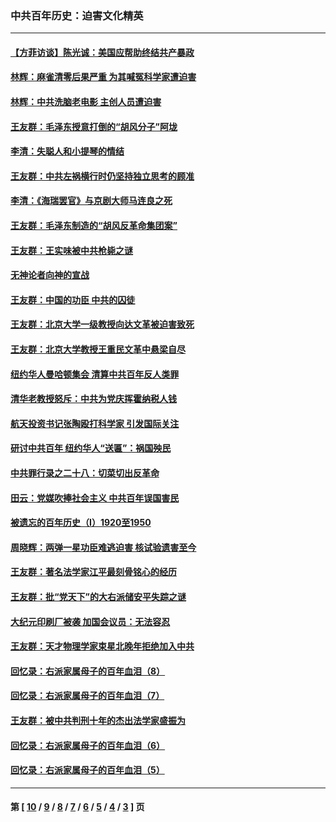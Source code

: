 ### 中共百年历史：迫害文化精英
---
#### [【方菲访谈】陈光诚：美国应帮助终结共产暴政](../../pages/nf1176111/n13759521.md?08250430) 
#### [林辉：麻雀清零后果严重 为其喊冤科学家遭迫害](../../pages/nf1176111/n13746900.md?08250430) 
#### [林辉：中共洗脑老电影 主创人员遭迫害](../../pages/nf1176111/n13699437.md?08250430) 
#### [王友群：毛泽东授意打倒的“胡风分子”阿垅](../../pages/nf1176111/n13592541.md?08250430) 
#### [李清：失聪人和小提琴的情结](../../pages/nf1176111/n13459280.md?08250430) 
#### [王友群：中共左祸横行时仍坚持独立思考的顾准](../../pages/nf1176111/n13444722.md?08250430) 
#### [李清：《海瑞罢官》与京剧大师马连良之死](../../pages/nf1176111/n13412316.md?08250430) 
#### [王友群：毛泽东制造的“胡风反革命集团案”](../../pages/nf1176111/n13324909.md?08250430) 
#### [王友群：王实味被中共枪毙之谜](../../pages/nf1176111/n13307502.md?08250430) 
#### [无神论者向神的宣战](../../pages/nf1176111/n13281535.md?08250430) 
#### [王友群：中国的功臣 中共的囚徒](../../pages/nf1176111/n13291790.md?08250430) 
#### [王友群：北京大学一级教授向达文革被迫害致死](../../pages/nf1176111/n13150966.md?08250430) 
#### [王友群：北京大学教授王重民文革中悬梁自尽](../../pages/nf1176111/n13084645.md?08250430) 
#### [纽约华人曼哈顿集会 清算中共百年反人类罪](../../pages/nf1176111/n13084157.md?08250430) 
#### [清华老教授怒斥：中共为党庆挥霍纳税人钱](../../pages/nf1176111/n13071430.md?08250430) 
#### [航天投资书记张陶殴打科学家 引发国际关注](../../pages/nf1176111/n13069132.md?08250430) 
#### [研讨中共百年 纽约华人“送匾”：祸国殃民](../../pages/nf1176111/n13057367.md?08250430) 
#### [中共罪行录之二十八：切菜切出反革命](../../pages/nf1176111/n13030600.md?08250430) 
#### [田云：党媒吹捧社会主义 中共百年误国害民](../../pages/nf1176111/n13006682.md?08250430) 
#### [被遗忘的百年历史（I）1920至1950](../../pages/nf1176111/n12986411.md?08250430) 
#### [周晓辉：两弹一星功臣难逃迫害 核试验遗害至今](../../pages/nf1176111/n12974997.md?08250430) 
#### [王友群：著名法学家江平最刻骨铭心的经历](../../pages/nf1176111/n12970787.md?08250430) 
#### [王友群：批“党天下”的大右派储安平失踪之谜](../../pages/nf1176111/n12954229.md?08250430) 
#### [大纪元印刷厂被袭 加国会议员：无法容忍](../../pages/nf1176111/n12883028.md?08250430) 
#### [王友群：天才物理学家束星北晚年拒绝加入中共](../../pages/nf1176111/n12792913.md?08250430) 
#### [回忆录：右派家属母子的百年血泪（8）](../../pages/nf1176111/n12706196.md?08250430) 
#### [回忆录：右派家属母子的百年血泪（7）](../../pages/nf1176111/n12706191.md?08250430) 
#### [王友群：被中共判刑十年的杰出法学家盛振为](../../pages/nf1176111/n12706141.md?08250430) 
#### [回忆录：右派家属母子的百年血泪（6）](../../pages/nf1176111/n12698863.md?08250430) 
#### [回忆录：右派家属母子的百年血泪（5）](../../pages/nf1176111/n12692515.md?08250430) 

---
#### 第 [ [10](./10.md?08250430) / [9](./9.md?08250430) / [8](./8.md?08250430) / [7](./7.md?08250430) / [6](./6.md?08250430) / [5](./5.md?08250430) / [4](./4.md?08250430) / [3](./3.md?08250430) ] 页
